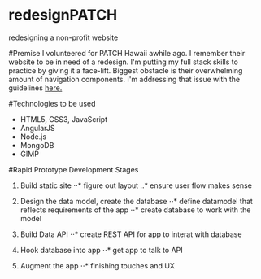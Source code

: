 # redesignPATCH
redesigning a non-profit website

#Premise
I volunteered for PATCH Hawaii awhile ago. I remember their website to be in need of a redesign. I'm putting my full stack skills to practice by giving it a face-lift. Biggest obstacle is their overwhelming amount of navigation components. I'm addressing that issue with the guidelines [here.](https://www.smashingmagazine.com/2013/03/navigation-mega-sites/)

#Technologies to be used

* HTML5, CSS3, JavaScript
* AngularJS
* Node.js
* MongoDB
* GIMP

#Rapid Prototype Development Stages

1. Build static site
⋅⋅* figure out layout
..* ensure user flow makes sense

2. Design the data model, create the database
⋅⋅* define datamodel that reflects requirements of the app
⋅⋅* create database to work with the model

3. Build Data API
⋅⋅* create REST API for app to interat with database

4. Hook database into app
⋅⋅* get app to talk to API

5. Augment the app
⋅⋅* finishing touches and UX
